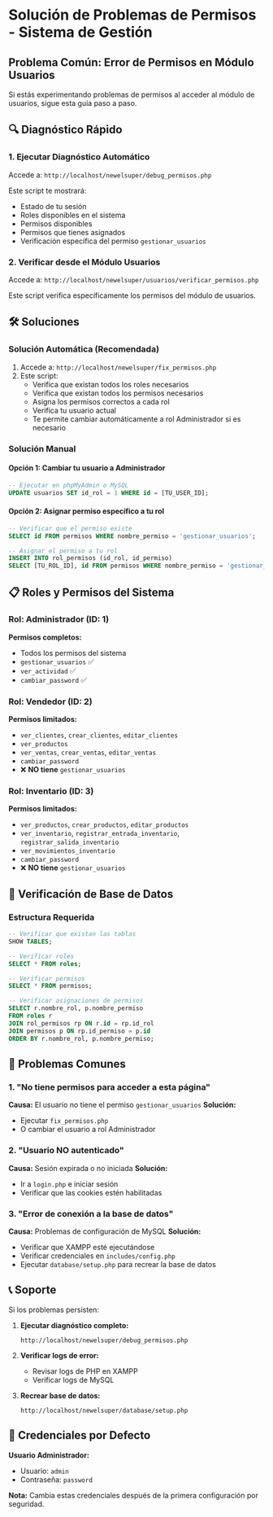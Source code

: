 # Solución de Problemas de Permisos - Sistema de Gestión

## Problema Común: Error de Permisos en Módulo Usuarios

Si estás experimentando problemas de permisos al acceder al módulo de usuarios, sigue esta guía paso a paso.

## 🔍 Diagnóstico Rápido

### 1. Ejecutar Diagnóstico Automático
Accede a: `http://localhost/newelsuper/debug_permisos.php`

Este script te mostrará:
- Estado de tu sesión
- Roles disponibles en el sistema
- Permisos disponibles
- Permisos que tienes asignados
- Verificación específica del permiso `gestionar_usuarios`

### 2. Verificar desde el Módulo Usuarios
Accede a: `http://localhost/newelsuper/usuarios/verificar_permisos.php`

Este script verifica específicamente los permisos del módulo de usuarios.

## 🛠️ Soluciones

### Solución Automática (Recomendada)
1. Accede a: `http://localhost/newelsuper/fix_permisos.php`
2. Este script:
   - Verifica que existan todos los roles necesarios
   - Verifica que existan todos los permisos necesarios
   - Asigna los permisos correctos a cada rol
   - Verifica tu usuario actual
   - Te permite cambiar automáticamente a rol Administrador si es necesario

### Solución Manual

#### Opción 1: Cambiar tu usuario a Administrador
```sql
-- Ejecutar en phpMyAdmin o MySQL
UPDATE usuarios SET id_rol = 1 WHERE id = [TU_USER_ID];
```

#### Opción 2: Asignar permiso específico a tu rol
```sql
-- Verificar que el permiso existe
SELECT id FROM permisos WHERE nombre_permiso = 'gestionar_usuarios';

-- Asignar el permiso a tu rol
INSERT INTO rol_permisos (id_rol, id_permiso) 
SELECT [TU_ROL_ID], id FROM permisos WHERE nombre_permiso = 'gestionar_usuarios';
```

## 📋 Roles y Permisos del Sistema

### Rol: Administrador (ID: 1)
**Permisos completos:**
- Todos los permisos del sistema
- `gestionar_usuarios` ✅
- `ver_actividad` ✅
- `cambiar_password` ✅

### Rol: Vendedor (ID: 2)
**Permisos limitados:**
- `ver_clientes`, `crear_clientes`, `editar_clientes`
- `ver_productos`
- `ver_ventas`, `crear_ventas`, `editar_ventas`
- `cambiar_password`
- ❌ **NO tiene** `gestionar_usuarios`

### Rol: Inventario (ID: 3)
**Permisos limitados:**
- `ver_productos`, `crear_productos`, `editar_productos`
- `ver_inventario`, `registrar_entrada_inventario`, `registrar_salida_inventario`
- `ver_movimientos_inventario`
- `cambiar_password`
- ❌ **NO tiene** `gestionar_usuarios`

## 🔧 Verificación de Base de Datos

### Estructura Requerida
```sql
-- Verificar que existan las tablas
SHOW TABLES;

-- Verificar roles
SELECT * FROM roles;

-- Verificar permisos
SELECT * FROM permisos;

-- Verificar asignaciones de permisos
SELECT r.nombre_rol, p.nombre_permiso 
FROM roles r 
JOIN rol_permisos rp ON r.id = rp.id_rol 
JOIN permisos p ON rp.id_permiso = p.id 
ORDER BY r.nombre_rol, p.nombre_permiso;
```

## 🚨 Problemas Comunes

### 1. "No tiene permisos para acceder a esta página"
**Causa:** El usuario no tiene el permiso `gestionar_usuarios`
**Solución:** 
- Ejecutar `fix_permisos.php`
- O cambiar el usuario a rol Administrador

### 2. "Usuario NO autenticado"
**Causa:** Sesión expirada o no iniciada
**Solución:** 
- Ir a `login.php` e iniciar sesión
- Verificar que las cookies estén habilitadas

### 3. "Error de conexión a la base de datos"
**Causa:** Problemas de configuración de MySQL
**Solución:**
- Verificar que XAMPP esté ejecutándose
- Verificar credenciales en `includes/config.php`
- Ejecutar `database/setup.php` para recrear la base de datos

## 📞 Soporte

Si los problemas persisten:

1. **Ejecutar diagnóstico completo:**
   ```
   http://localhost/newelsuper/debug_permisos.php
   ```

2. **Verificar logs de error:**
   - Revisar logs de PHP en XAMPP
   - Verificar logs de MySQL

3. **Recrear base de datos:**
   ```
   http://localhost/newelsuper/database/setup.php
   ```

## 🔐 Credenciales por Defecto

**Usuario Administrador:**
- Usuario: `admin`
- Contraseña: `password`

**Nota:** Cambia estas credenciales después de la primera configuración por seguridad. 